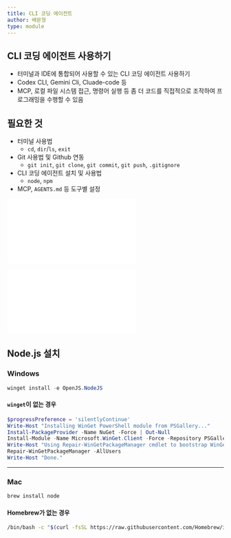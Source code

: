```yaml
---
title: CLI 코딩 에이전트
author: 배문형
type: module
---
```


## CLI 코딩 에이전트 사용하기

- 터미널과 IDE에 통합되어 사용할 수 있는 CLI 코딩 에이전트 사용하기
- Codex CLI, Gemini Cli, Cluade-code 등
- MCP, 로컬 파일 시스템 접근, 명령어 실행 등 좀 더 코드를 직접적으로 조작하여 프로그래밍을 수행할 수 있음

## 필요한 것

- 터미널 사용법
	- `cd`, `dir`/`ls`, `exit`
- Git 사용법 및 Github 연동
	- `git init`, `git clone`, `git commit`, `git push`, `.gitignore`
- CLI 코딩 에이전트 설치 및 사용법
	- `node`, `npm`
- MCP, `AGENTS.md` 등 도구별 설정

![터미널 사용하기](터미널%20사용하기.md)

![Git 및 Github 사용법.md](Git%20및%20Github%20사용법.md)

## Node.js 설치

### Windows

```powershell
winget install -e OpenJS.NodeJS
```

#### `winget`이 없는 경우

```powershell
$progressPreference = 'silentlyContinue'
Write-Host "Installing WinGet PowerShell module from PSGallery..."
Install-PackageProvider -Name NuGet -Force | Out-Null
Install-Module -Name Microsoft.WinGet.Client -Force -Repository PSGallery | Out-Null
Write-Host "Using Repair-WinGetPackageManager cmdlet to bootstrap WinGet..."
Repair-WinGetPackageManager -AllUsers
Write-Host "Done."
```

***

### Mac

```bash
brew install node
```

#### Homebrew가 없는 경우

```bash
/bin/bash -c "$(curl -fsSL https://raw.githubusercontent.com/Homebrew/install/HEAD/install.sh)"
```